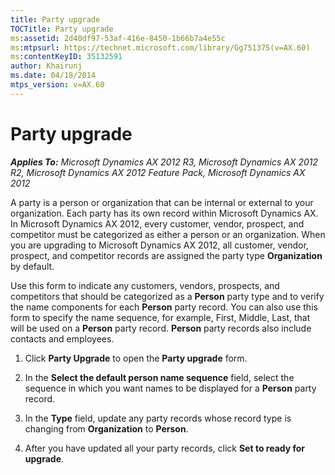 ```yaml
---
title: Party upgrade
TOCTitle: Party upgrade
ms:assetid: 2d40df97-53af-416e-8450-1b66b7a4e55c
ms:mtpsurl: https://technet.microsoft.com/library/Gg751375(v=AX.60)
ms:contentKeyID: 35132591
author: Khairunj
ms.date: 04/18/2014
mtps_version: v=AX.60
---
```


# Party upgrade 


_**Applies To:** Microsoft Dynamics AX 2012 R3, Microsoft Dynamics AX 2012 R2, Microsoft Dynamics AX 2012 Feature Pack, Microsoft Dynamics AX 2012_

A party is a person or organization that can be internal or external to your organization. Each party has its own record within Microsoft Dynamics AX. In Microsoft Dynamics AX 2012, every customer, vendor, prospect, and competitor must be categorized as either a person or an organization. When you are upgrading to Microsoft Dynamics AX 2012, all customer, vendor, prospect, and competitor records are assigned the party type **Organization** by default.

Use this form to indicate any customers, vendors, prospects, and competitors that should be categorized as a **Person** party type and to verify the name components for each **Person** party record. You can also use this form to specify the name sequence, for example, First, Middle, Last, that will be used on a **Person** party record. **Person** party records also include contacts and employees.

1.  Click **Party Upgrade** to open the **Party upgrade** form.

2.  In the **Select the default person name sequence** field, select the sequence in which you want names to be displayed for a **Person** party record.

3.  In the **Type** field, update any party records whose record type is changing from **Organization** to **Person**.

4.  After you have updated all your party records, click **Set to ready for upgrade**.

  


